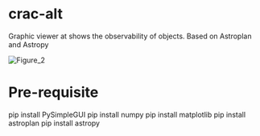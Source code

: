 # crac-alt
Graphic viewer at shows the observability of objects. Based on Astroplan and Astropy

![Figure_2](https://user-images.githubusercontent.com/29541165/201894546-bc0d3fb9-d01e-4a88-b79e-4a2caebaf70e.png)

# Pre-requisite
pip install PySimpleGUI
pip install numpy
pip install matplotlib
pip install astroplan
pip install astropy
